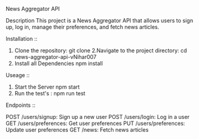 News Aggregator API

Description
This project is a News Aggregator API that allows users to sign up, log in, manage their preferences, and fetch news articles.

Installation ::

1. Clone the repository:
   git clone 
2.Navigate to the project directory:
  cd news-aggregator-api-vNihar007
3. Install all Dependencies 
  npm install 

Useage ::
1. Start the Server 
   npm start 
2. Run the test's :
  npm run test 

Endpoints :: 

POST /users/signup: Sign up a new user
POST /users/login: Log in a user
GET /users/preferences: Get user preferences
PUT /users/preferences: Update user preferences
GET /news: Fetch news articles


